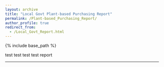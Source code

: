 ```yaml
---
layout: archive
title: "Local Govt Plant-based Purchasing Report"
permalink: /Plant-based_Purchasing_Report/
author_profile: true
redirect_from:
  - /Local_Govt_Report.html
---
```

{% include base_path %}

test
test test test report
 
---


